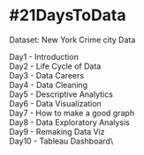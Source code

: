 # #21DaysToData

Dataset: New York Crime city Data 

Day1 - Introduction\
Day2 - Life Cycle of Data\
Day3 - Data Careers\
Day4 - Data Cleaning\
Day5 - Descriptive Analytics\
Day6 - Data Visualization\
Day7 - How to make a good graph\
Day8 - Data Exploratory Analysis\
Day9 - Remaking Data Viz\
Day10 - Tableau Dashboard\

